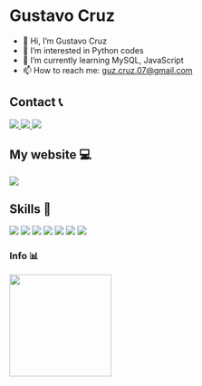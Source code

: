 <div>
  <h1>Gustavo Cruz</h1>
 </div>

- 👋 Hi, I’m Gustavo Cruz
- 👀 I’m interested in Python codes
- 🌱 I’m currently learning MySQL, JavaScript
- 📫 How to reach me: guz.cruz.07@gmail.com

<!---
Guz555/Guz555 is a ✨ special ✨ repository because its `README.md` (this file) appears on your GitHub profile.
You can click the Preview link to take a look at your changes.
--->

<div>
  <h2>Contact 📞</h2>
  <a href="https://wa.me/5515991088894" target="_blank">
    <img src="https://img.shields.io/badge/WhatsApp-25D366?style=for-the-badge&logo=whatsapp&logoColor=black">
  </a>
  <a target="_blank" href="https://www.instagram.com/guzz.exe/">
    <img src="https://img.shields.io/badge/Instagram-E4405F?style=for-the-badge&logo=instagram&logoColor=black">
  </a>
  <a href="https://www.linkedin.com/in/gustavo-cruz-19a2141b2/" target="_blank">
    <img src="https://img.shields.io/badge/LinkedIn-0077B5?style=for-the-badge&logo=linkedin&logoColor=black">
  </a>
 </div>

<div>
  <h2>My website 💻</h2>
  <a href="https://gustavocruzdev.netlify.app/" target="_blank">
    <img src="https://img.shields.io/website-up-down-green-red/http/monip.org.svg"> 
  </a>
</div>

<div>
  <h2>Skills 🐍</h2>
  <img src="https://img.shields.io/badge/Python-14354C?style=for-the-badge&logo=python&logoColor=lime">
  <img src="https://img.shields.io/badge/C%23-239120?style=for-the-badge&logo=c-sharp&logoColor=black">
  <img src="https://img.shields.io/badge/Django-092E20?style=for-the-badge&logo=django&logoColor=lime">
  <img src="https://img.shields.io/badge/HTML5-E34F26?style=for-the-badge&logo=html5&logoColor=black">
  <img src="https://img.shields.io/badge/CSS3-1572B6?style=for-the-badge&logo=css3&logoColor=lime">
  <img src="https://img.shields.io/badge/MySQL-00000F?style=for-the-badge&logo=mysql&logoColor=lime">
  <img src="https://img.shields.io/badge/Bitcoin-000000?style=for-the-badge&logo=bitcoin&logoColor=white">
</div>

<div>
  <h3>Info 📊</h3>
  <img height="180em" src="https://github-readme-stats.vercel.app/api/top-langs/?username=gustavocruz-pereira&layout=compact&theme=chartreuse-dark">
</div>
